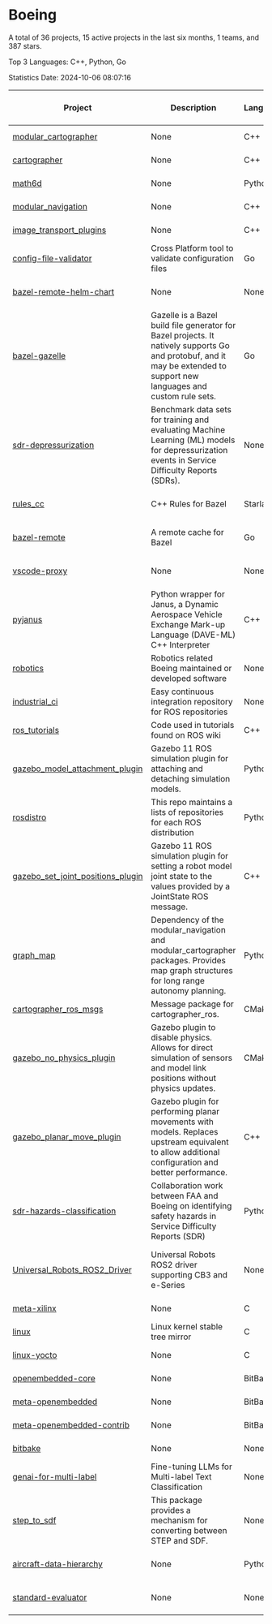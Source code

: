 # Boeing

A total of 36 projects, 15 active projects in the last six months, 1 teams, and 387 stars.

Top 3 Languages: C++, Python, Go

Statistics Date: 2024-10-06 08:07:16

| Project | Description | Language | Number of Stars | License | Creation Date | Last Updated Date | Last Pushed Date |
| --- | --- | --- | --- | --- | --- | --- | --- |
| [modular_cartographer](https://github.com/Boeing/modular_cartographer) | None | C++ | 10 | Other | 2020-11-23 | 2024-07-01 | 2023-11-24 |
| [cartographer](https://github.com/Boeing/cartographer) | None | C++ | 23 | Other | 2020-11-23 | 2024-06-08 | 2023-11-24 |
| [math6d](https://github.com/Boeing/math6d) | None | Python | 4 | Other | 2020-11-24 | 2024-01-19 | 2020-11-24 |
| [modular_navigation](https://github.com/Boeing/modular_navigation) | None | C++ | 8 | Other | 2020-11-24 | 2024-01-19 | 2023-11-24 |
| [image_transport_plugins](https://github.com/Boeing/image_transport_plugins) | None | C++ | 2 | Other | 2021-06-17 | 2024-01-19 | 2021-06-17 |
| [config-file-validator](https://github.com/Boeing/config-file-validator) | Cross Platform tool to validate configuration files | Go | 326 | Apache License 2.0 | 2022-12-06 | 2024-10-04 | 2024-08-31 |
| [bazel-remote-helm-chart](https://github.com/Boeing/bazel-remote-helm-chart) | None | None | 1 | Apache License 2.0 | 2023-02-20 | 2023-05-03 | 2023-03-28 |
| [bazel-gazelle](https://github.com/Boeing/bazel-gazelle) | Gazelle is a Bazel build file generator for Bazel projects. It natively supports Go and protobuf, and it may be extended to support new languages and custom rule sets. | Go | 0 | Apache License 2.0 | 2023-05-19 | 2023-06-01 | 2023-10-24 |
| [sdr-depressurization](https://github.com/Boeing/sdr-depressurization) | Benchmark data sets for training and evaluating Machine Learning (ML) models for depressurization events in Service Difficulty Reports (SDRs).  | None | 0 | MIT License | 2023-05-19 | 2023-05-19 | 2024-02-01 |
| [rules_cc](https://github.com/Boeing/rules_cc) | C++ Rules for Bazel | Starlark | 0 | Apache License 2.0 | 2023-07-26 | 2023-10-24 | 2023-10-24 |
| [bazel-remote](https://github.com/Boeing/bazel-remote) | A remote cache for Bazel | Go | 0 | Apache License 2.0 | 2023-07-27 | 2023-10-24 | 2023-10-24 |
| [vscode-proxy](https://github.com/Boeing/vscode-proxy) | None | None | 0 | Apache License 2.0 | 2023-08-14 | 2023-08-14 | 2023-08-14 |
| [pyjanus](https://github.com/Boeing/pyjanus) | Python wrapper for Janus, a Dynamic Aerospace Vehicle Exchange Mark-up Language (DAVE-ML) C++ Interpreter | C++ | 1 | Other | 2023-08-16 | 2024-10-02 | 2024-10-03 |
| [robotics](https://github.com/Boeing/robotics) | Robotics related Boeing maintained or developed software | None | 0 | - | 2023-09-18 | 2024-07-30 | 2024-07-30 |
| [industrial_ci](https://github.com/Boeing/industrial_ci) | Easy continuous integration repository for ROS repositories | None | 0 | Apache License 2.0 | 2023-10-12 | 2024-01-19 | 2023-09-06 |
| [ros_tutorials](https://github.com/Boeing/ros_tutorials) | Code used in tutorials found on ROS wiki | C++ | 0 | - | 2023-10-12 | 2024-01-19 | 2023-10-12 |
| [gazebo_model_attachment_plugin](https://github.com/Boeing/gazebo_model_attachment_plugin) | Gazebo 11 ROS simulation plugin for attaching and detaching simulation models. | Python | 0 | Apache License 2.0 | 2023-10-12 | 2023-10-19 | 2024-01-18 |
| [rosdistro](https://github.com/Boeing/rosdistro) | This repo maintains a lists of repositories for each ROS distribution | Python | 0 | Other | 2023-10-16 | 2024-01-19 | 2024-02-22 |
| [gazebo_set_joint_positions_plugin](https://github.com/Boeing/gazebo_set_joint_positions_plugin) | Gazebo 11 ROS simulation plugin for setting a robot model joint state to the values provided by a JointState ROS message. | C++ | 3 | Apache License 2.0 | 2023-11-10 | 2024-09-16 | 2024-04-03 |
| [graph_map](https://github.com/Boeing/graph_map) | Dependency of the modular_navigation and modular_cartographer packages. Provides map graph structures for long range autonomy planning.  | Python | 1 | Other | 2023-11-23 | 2024-01-19 | 2023-11-24 |
| [cartographer_ros_msgs](https://github.com/Boeing/cartographer_ros_msgs) | Message package for cartographer_ros. | CMake | 0 | Other | 2023-11-24 | 2024-01-19 | 2023-11-24 |
| [gazebo_no_physics_plugin](https://github.com/Boeing/gazebo_no_physics_plugin) | Gazebo plugin to disable physics. Allows for direct simulation of sensors and model link positions without physics updates. | CMake | 1 | Apache License 2.0 | 2023-11-24 | 2024-03-17 | 2024-02-21 |
| [gazebo_planar_move_plugin](https://github.com/Boeing/gazebo_planar_move_plugin) | Gazebo plugin for performing planar movements with models. Replaces upstream equivalent to allow additional configuration and better performance. | C++ | 1 | Apache License 2.0 | 2023-11-24 | 2024-04-03 | 2024-04-03 |
| [sdr-hazards-classification](https://github.com/Boeing/sdr-hazards-classification) | Collaboration work between FAA and Boeing on identifying safety hazards in Service Difficulty Reports (SDR) | Python | 2 | MIT License | 2023-12-11 | 2024-05-21 | 2024-05-21 |
| [Universal_Robots_ROS2_Driver](https://github.com/Boeing/Universal_Robots_ROS2_Driver) | Universal Robots ROS2 driver supporting CB3 and e-Series | None | 0 | BSD 3-Clause "New" or "Revised" License | 2024-01-23 | 2024-01-23 | 2024-01-17 |
| [meta-xilinx](https://github.com/Boeing/meta-xilinx) | None | C | 0 | MIT License | 2024-04-22 | 2024-07-09 | 2024-07-09 |
| [linux](https://github.com/Boeing/linux) | Linux kernel stable tree mirror | C | 0 | Other | 2024-04-22 | 2024-07-08 | 2024-10-04 |
| [linux-yocto](https://github.com/Boeing/linux-yocto) | None | C | 0 | Other | 2024-04-22 | 2024-07-09 | 2024-10-03 |
| [openembedded-core](https://github.com/Boeing/openembedded-core) | None | BitBake | 1 | Other | 2024-04-22 | 2024-07-29 | 2024-10-04 |
| [meta-openembedded](https://github.com/Boeing/meta-openembedded) | None | BitBake | 1 | MIT License | 2024-04-22 | 2024-08-20 | 2024-10-05 |
| [meta-openembedded-contrib](https://github.com/Boeing/meta-openembedded-contrib) | None | BitBake | 0 | MIT License | 2024-04-22 | 2024-07-09 | 2024-10-05 |
| [bitbake](https://github.com/Boeing/bitbake) | None | None | 0 | - | 2024-04-22 | 2024-07-09 | 2024-10-04 |
| [genai-for-multi-label](https://github.com/Boeing/genai-for-multi-label) | Fine-tuning LLMs for Multi-label Text Classification | None | 0 | - | 2024-07-01 | 2024-07-01 | 2024-07-01 |
| [step_to_sdf](https://github.com/Boeing/step_to_sdf) | This package provides a mechanism for converting between STEP and SDF. | None | 0 | - | 2024-08-12 | 2024-08-12 | 2024-08-12 |
| [aircraft-data-hierarchy](https://github.com/Boeing/aircraft-data-hierarchy) | None | Python | 2 | Apache License 2.0 | 2024-09-18 | 2024-10-02 | 2024-09-26 |
| [standard-evaluator](https://github.com/Boeing/standard-evaluator) | None | None | 0 | Apache License 2.0 | 2024-09-18 | 2024-09-19 | 2024-09-19 |

